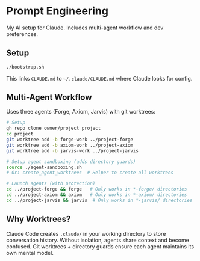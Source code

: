 # Prompt Engineering

My AI setup for Claude. Includes multi-agent workflow and dev preferences.

## Setup

```bash
./bootstrap.sh
```

This links `CLAUDE.md` to `~/.claude/CLAUDE.md` where Claude looks for config.

## Multi-Agent Workflow

Uses three agents (Forge, Axiom, Jarvis) with git worktrees:

```bash
# Setup
gh repo clone owner/project project
cd project
git worktree add -b forge-work ../project-forge
git worktree add -b axiom-work ../project-axiom
git worktree add -b jarvis-work ../project-jarvis

# Setup agent sandboxing (adds directory guards)
source ./agent-sandboxing.sh
# Or: create_agent_worktrees  # Helper to create all worktrees

# Launch agents (with protection)
cd ../project-forge && forge   # Only works in *-forge/ directories
cd ../project-axiom && axiom   # Only works in *-axiom/ directories
cd ../project-jarvis && jarvis  # Only works in *-jarvis/ directories
```

## Why Worktrees?

Claude Code creates `.claude/` in your working directory to store conversation history. Without isolation, agents share context and become confused. Git worktrees + directory guards ensure each agent maintains its own mental model.
